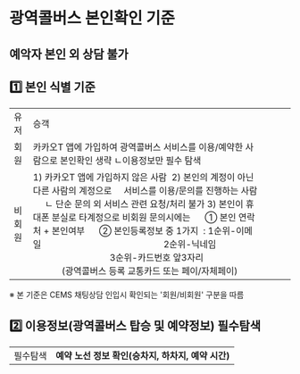 # 광역콜버스 본인확인 기준

**예악자 본인 외 상담 불가**
------------------

**1️⃣ 본인 식별 기준**
----------------

|  |  |  |  |  |
| --- | --- | --- | --- | --- |
| 유저 | 승객 | | | |
| 회원 | 카카오T 앱에 가입하여 광역콜버스 서비스를 이용/예약한 사람으로 본인확인 생략  ㄴ이용정보만 필수 탐색 | | |
| 비회원 | 1) 카카오T 앱에 가입하지 않은 사람   2) 본인의 계정이 아닌 다른 사람의 계정으로      서비스를 이용/문의를 진행하는 사람       ㄴ 단순 문의 외 서비스 관련 요청/처리 불가    3) 본인이 휴대폰 분실로 타계정으로 비회원 문의시에는       ① 본인 연락처 + 본인여부       ②    본인등록정보 중 1가지  : 1순위-이메일                                                    2순위-닉네임                                                    3순위-카드번호 앞3자리                                    (광역콜버스 등록 교통카드 또는 페이/자체페이) | | |

※ 본 기준은 CEMS 채팅상담 인입시 확인되는 '회원/비회원' 구분을 따름

**2️⃣ 이용정보(광역콜버스 탑승 및 예약정보) 필수탐색**
----------------------------------

|  |  |
| --- | --- |
| 필수탐색 | **예약 노선 정보 확인(승차지, 하차지, 예약 시간)** |